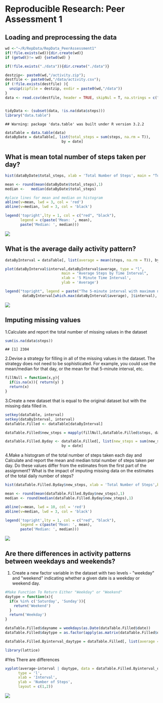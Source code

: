 # Reproducible Research: Peer Assessment 1

## Loading and preprocessing the data

```r
wd <-"~/R/RepData/RepData_PeerAssessment1"
if(!file.exists(wd)){dir.create(wd)}
if (getwd()!= wd) {setwd(wd) }

if(!file.exists("./data")){dir.create("./data")}

destzip<- paste0(wd,"/activity.zip");
destfile <- paste0(wd,"/data/activity.csv");
if (!file.exists(destfile) ){
  unzip(zipfile = destzip, exdir = paste0(wd,"/data"))
} 
data <- read.csv(destfile, header = TRUE, skipNul = T, na.strings = c("NA","NULL") )


tidyData <- (subset(data, !is.na(data$steps)))
library("data.table")
```

```
## Warning: package 'data.table' was built under R version 3.2.2
```

```r
dataTable = data.table(data)
dataByDate = dataTable[, list(total_steps = sum(steps, na.rm = T)), 
                          by = date]
```


## What is mean total number of steps taken per day?

```r
hist(dataByDate$total_steps, xlab = 'Total Number of Steps', main = "Total Steps taken per day")

mean <- round(mean(dataByDate$total_steps),1)
median <-   median(dataByDate$total_steps)

#place lines for mean and median on histogram
abline(v=mean, lwd = 3, col = 'red')
abline(v=median, lwd = 3, col = 'black')

legend('topright',lty = 1, col = c("red", "black"),
       legend = c(paste('Mean: ', mean),
       paste('Median: ', median)))
```

![](PA1_template_files/figure-html/unnamed-chunk-2-1.png) 

## What is the average daily activity pattern?

```r
dataByInterval = dataTable[, list(average = mean(steps, na.rm = T)), by = interval]

plot(dataByInterval$interval,dataByInterval$average, type = "l", 
                          main = "Average Steps by Time Interval",
                          xlab = '5 Minute Time Interval', 
                          ylab = 'Average')

legend("topright", legend = paste("The 5-minute interval with maximum number of steps is: ",       
        dataByInterval[which.max(dataByInterval$average), ]$interval), cex = .6) 
```

![](PA1_template_files/figure-html/unnamed-chunk-3-1.png) 

## Imputing missing values

1.Calculate and report the total number of missing values in the dataset 

```r
sum(is.na(data$steps))
```

```
## [1] 2304
```
2.Devise a strategy for filling in all of the missing values in the dataset. The strategy does not need to be sophisticated. For example, you could use the mean/median for that day, or the mean for that 5-minute interval, etc.

```r
fillNull = function(x,y){
  if(is.na(x)){ return(y) }
  return(x)
}
```
3.Create a new dataset that is equal to the original dataset but with the missing data filled in.

```r
setkey(dataTable, interval)
setkey(dataByInterval, interval)
dataTable.Filled <- dataTable[dataByInterval]

dataTable.Filled$new_steps = mapply(fillNull,dataTable.Filled$steps, dataTable.Filled$average)

dataTable.Filled.Byday <- dataTable.Filled[, list(new_steps = sum(new_steps, na.rm = T)), 
                          by = date]
```
4.Make a histogram of the total number of steps taken each day and Calculate and report the mean and median total number of steps taken per day. Do these values differ from the estimates from the first part of the assignment? What is the impact of imputing missing data on the estimates of the total daily number of steps?

```r
hist(dataTable.Filled.Byday$new_steps, xlab = 'Total Number of Steps',breaks = 60, main = "Total Steps taken per day")

mean <- round(mean(dataTable.Filled.Byday$new_steps),1)
median <- round(median(dataTable.Filled.Byday$new_steps),1)

abline(v=mean, lwd = 10, col = 'red')
abline(v=median, lwd = 3, col = 'black')

legend('topright',lty = 1, col = c("red", "black"),
       legend = c(paste('Mean: ', mean),
       paste('Median: ', median)))
```

![](PA1_template_files/figure-html/unnamed-chunk-7-1.png) 

## Are there differences in activity patterns between weekdays and weekends?

1. Create a new factor variable in the dataset with two levels - "weekday" and "weekend" indicating whether a given date is a weekday or weekend day.

```r
#Make Function To Return Either "Weekday" or "Weekend"
daytype = function(x){
  if(x %in% c('Saturday', 'Sunday')){
    return('Weekend')
  }
  return('Weekday')
}

dataTable.Filled$dayname = weekdays(as.Date(dataTable.Filled$date))
dataTable.Filled$daytype = as.factor(apply(as.matrix(dataTable.Filled$dayname), 1, daytype))

dataTable.Filled.Byinterval_daytype = dataTable.Filled[, list(average = mean(new_steps, na.rm = T)), by = list(interval, daytype)]

library(lattice)
```
#Yes There are differences

```r
xyplot(average~interval | daytype, data = dataTable.Filled.Byinterval_daytype,
      type = 'l',
      xlab = 'Interval',
      ylab = 'Number of Steps',
      layout = c(1,2))
```

![](PA1_template_files/figure-html/unnamed-chunk-9-1.png) 
